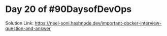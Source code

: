 # Day 20 of #90DaysofDevOps
Solution Link: https://neel-soni.hashnode.dev/important-docker-interview-question-and-answer
